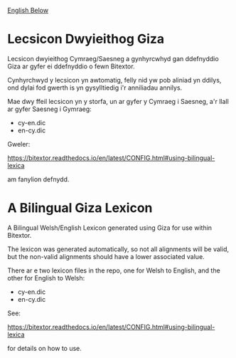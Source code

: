 [English Below](#a-bilingual-giza-lexicon)

# Lecsicon Dwyieithog Giza
Lecsicon dwyieithog Cymraeg/Saesneg a gynhyrcwhyd gan ddefnyddio Giza ar gyfer ei ddefnyddio o fewn Bitextor.

Cynhyrchwyd y lecsicon yn awtomatig, felly nid yw pob aliniad yn ddilys, ond dylai fod gwerth is yn gysylltiedig i'r anniliadau annilys.

Mae dwy ffeil lecsicon yn y storfa, un ar gyfer y Cymraeg i Saesneg, a'r llall ar gyfer Saesneg i Gymraeg:

* cy-en.dic
* en-cy.dic

Gweler:

https://bitextor.readthedocs.io/en/latest/CONFIG.html#using-bilingual-lexica

am fanylion defnydd.

# A Bilingual Giza Lexicon
A Bilingual Welsh/English Lexicon generated using Giza for use within Bitextor.

The lexicon was generated automatically, so not all alignments will be valid, but the non-valid alignments should have a lower associated value. 

There ar e two lexicon files in the repo, one for Welsh to English, and the other for English to Welsh:

* cy-en.dic
* en-cy.dic

See:

https://bitextor.readthedocs.io/en/latest/CONFIG.html#using-bilingual-lexica

for details on how to use.
